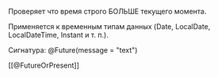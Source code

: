 Проверяет что время строго БОЛЬШЕ текущего момента.

Применяется к временным типам данных (Date, LocalDate, LocalDateTime, Instant и т. п.).

Сигнатура:
@Future(message = "text")

[[@FutureOrPresent]]